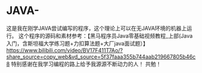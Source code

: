 # JAVA-
这是我在刚学JAVA尝试编写的程序，这个理论上可以在无JAVA环境的机器上运行。
这个程序的源码和素材参考：【黑马程序员Java零基础视频教程_上部(Java入门，含斯坦福大学练习题+力扣算法题+大厂java面试题）】 https://www.bilibili.com/video/BV17F411T7Ao/?share_source=copy_web&vd_source=5f37faaa355b744aab219667805b46c8
特别感谢在我学习编程的路上给予我源源不断动力的人！
共勉！

